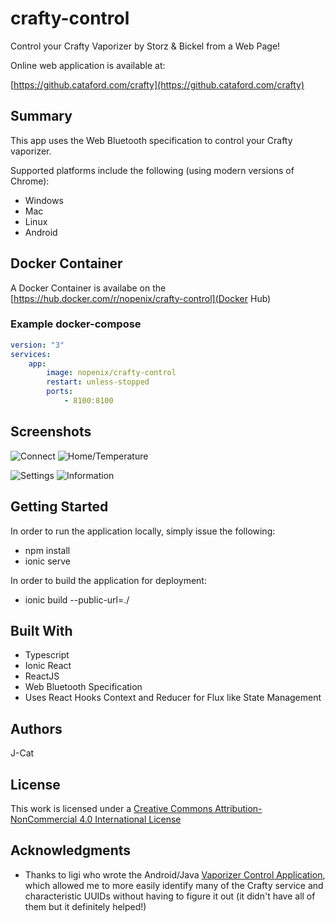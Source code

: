 # crafty-control
Control your Crafty Vaporizer by Storz &amp; Bickel from a Web Page!

Online web application is available at:

[https://github.cataford.com/crafty](https://github.cataford.com/crafty)
 

## Summary

This app uses the Web Bluetooth specification to control your Crafty vaporizer.

Supported platforms include the following (using modern versions of Chrome):
* Windows
* Mac
* Linux
* Android


## Docker Container

A Docker Container is availabe on the [https://hub.docker.com/r/nopenix/crafty-control](Docker Hub)

### Example docker-compose

```yml
version: "3"
services:
    app:
        image: nopenix/crafty-control
        restart: unless-stopped
        ports:
            - 8100:8100

```


## Screenshots
![Connect](https://i.ibb.co/S7RXJR1/crafty-connect.png) ![Home/Temperature](https://i.ibb.co/f07zY7d/github-cataford-com-crafty-i-Phone-6-7-8.png) 

![Settings](https://i.ibb.co/PGMK0HJ/github-cataford-com-crafty-i-Phone-6-7-8-1.png) ![Information](https://i.ibb.co/58Pksmv/github-cataford-com-crafty-i-Phone-6-7-8-2.png) 


## Getting Started

In order to run the application locally, simply issue the following:
* npm install
* ionic serve

In order to build the application for deployment:
* ionic build --public-url=./

## Built With

* Typescript
* Ionic React
* ReactJS
* Web Bluetooth Specification
* Uses React Hooks Context and Reducer for Flux like State Management

## Authors

J-Cat

## License

This work is licensed under a [Creative Commons Attribution-NonCommercial 4.0 International License](http://creativecommons.org/licenses/by-nc/4.0/)
 
## Acknowledgments

* Thanks to ligi who wrote the Android/Java [Vaporizer Control Application](https://github.com/ligi/VaporizerControl), which allowed me to more easily identify many of the Crafty service and characteristic UUIDs without having to figure it out (it didn't have all of them but it definitely helped!)
